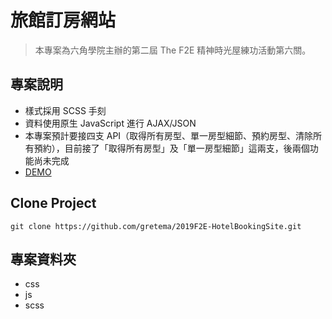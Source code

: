 # 旅館訂房網站
> 本專案為六角學院主辦的第二屆 The F2E 精神時光屋練功活動第六關。

## 專案說明
- 樣式採用 SCSS 手刻
- 資料使用原生 JavaScript 進行 AJAX/JSON
- 本專案預計要接四支 API（取得所有房型、單一房型細節、預約房型、清除所有預約），目前接了「取得所有房型」及「單一房型細節」這兩支，後兩個功能尚未完成
- [DEMO](https://gretema.github.io/2019F2E-HotelBookingSite/)

## Clone Project
```
git clone https://github.com/gretema/2019F2E-HotelBookingSite.git
```
## 專案資料夾
- css
- js
- scss
